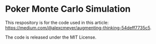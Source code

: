 # Poker Monte Carlo Simulation

This respository is for the code used in this article: https://medium.com/@alexcmeyer/augmenting-thinking-54deff7735c5.

The code is released under the MIT License.
